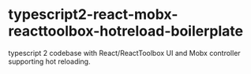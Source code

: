 # typescript2-react-mobx-reacttoolbox-hotreload-boilerplate
typescript 2 codebase with React/ReactToolbox UI and Mobx controller supporting hot reloading.
